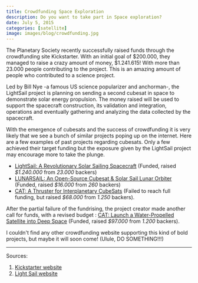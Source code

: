 ```yaml
---
title: Crowdfunding Space Exploration
description: Do you want to take part in Space exploration?
date: July 5, 2015
categories: [satellite]
image: images/blog/crowdfunding.jpg
---
```





The Planetary Society recently successfully raised funds through the crowdfunding site Kickstarter. With an initial goal of $200.000, they managed to raise a crazy amount of money, $1.241.615! With more than 23.000 people contributing to the project. This is an amazing amount of people who contributed to a science project.

Led by Bill Nye -a famous US science popularizer and anchorman-, the LightSail project is planning on sending a second cubesat in space to demonstrate solar energy propulsion.
The money raised will be used to support the spacecraft construction, its validation and integration, operations and eventually gathering and analyzing the data collected by the spacecraft. 

With the emergence of cubesats and the success of crowdfunding it is very likely that we see a bunch of similar projects poping up on the internet. 
Here are a few examples of past projects regarding cubesats. Only a few achieved their target funding but the exposure given by the LightSail project may encourage more to take the plunge.

* [LightSail: A Revolutionary Solar Sailing Spacecraft](https://www.kickstarter.com/projects/theplanetarysociety/lightsail-a-revolutionary-solar-sailing-spacecraft) (Funded, raised *$1.240.000* from *23.000* backers)
* [LUNARSAIL: An Open-Source Cubesat & Solar Sail Lunar Orbiter](https://www.kickstarter.com/projects/aresinstituteinc/lunarsail-the-worlds-first-crowdsourced-solar-sail) (Funded, raised *$16.000* from *260* backers)
* [CAT: A Thruster for Interplanetary CubeSats](https://www.kickstarter.com/projects/longmier/cat-a-thruster-for-interplanetary-cubesats) (Failed to reach full funding, but raised *$68.000* from *1.250* backers). 
   

 After the partial failure of the fundrising, the project creator made another call for funds, with a revised budget : [CAT: Launch a Water-Propelled Satellite into Deep Space](https://www.kickstarter.com/projects/longmier/cat-launch-a-water-propelled-satellite-into-deep-s) (Funded, raised *$97.000* from *1.200* backers).

I couldn't find any other crowdfunding website supporting this kind of bold projects, but maybe it will soon come! (Ulule, DO SOMETHING!!!)

---

Sources:

1. [Kickstarter website](http://www.kickstarter.com/)
2. [Light Sail website](http://sail.planetary.org/)
